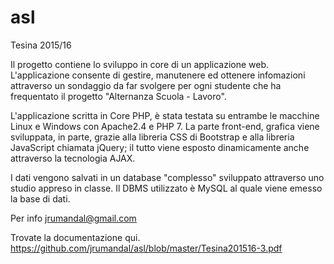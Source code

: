 # asl
Tesina 2015/16

Il progetto contiene lo sviluppo in core di un applicazione web.
L'applicazione consente di gestire, manutenere ed ottenere infomazioni attraverso un sondaggio da far svolgere per ogni studente che
ha frequentato il progetto "Alternanza Scuola - Lavoro".

L'applicazione scritta in Core PHP, è stata testata su entrambe le macchine Linux e Windows con Apache2.4 e PHP 7.
La parte front-end, grafica viene sviluppata, in parte, grazie alla libreria CSS di Bootstrap e alla libreria JavaScript chiamata jQuery;
il tutto viene esposto dinamicamente anche attraverso la tecnologia AJAX.

I dati vengono salvati in un database "complesso" sviluppato attraverso uno studio appreso in classe.
Il DBMS utilizzato è MySQL al quale viene emesso la base di dati.

Per info jrumandal@gmail.com

Trovate la documentazione qui. https://github.com/jrumandal/asl/blob/master/Tesina201516-3.pdf
